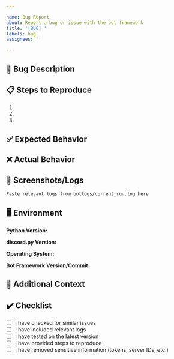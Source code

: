 ```yaml
---

name: Bug Report
about: Report a bug or issue with the bot framework
title: '[BUG] '
labels: bug
assignees: ''

---
```


## 🐛 Bug Description
<!-- A clear and concise description of what the bug is -->



## 📋 Steps to Reproduce
<!-- Steps to reproduce the behavior -->

1. 
2. 
3. 

## ✅ Expected Behavior
<!-- What you expected to happen -->



## ❌ Actual Behavior
<!-- What actually happened -->



## 📸 Screenshots/Logs
<!-- If applicable, add screenshots or log snippets -->

```
Paste relevant logs from botlogs/current_run.log here
```

## 🖥️ Environment

**Python Version:**
<!-- e.g., Python 3.10.5 -->

**discord.py Version:**
<!-- e.g., 2.3.0 -->

**Operating System:**
<!-- e.g., Windows 11, Ubuntu 22.04, macOS Ventura -->

**Bot Framework Version/Commit:**
<!-- e.g., latest, commit hash, or release version -->

## 📝 Additional Context
<!-- Add any other context about the problem here -->



## ✔️ Checklist
<!-- Please check the following -->

- [ ] I have checked for similar issues
- [ ] I have included relevant logs
- [ ] I have tested on the latest version
- [ ] I have provided steps to reproduce
- [ ] I have removed sensitive information (tokens, server IDs, etc.)
